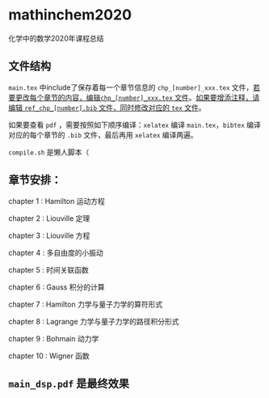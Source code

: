 # mathinchem2020

化学中的数学2020年课程总结



## 文件结构

`main.tex` 中include了保存着每一个章节信息的 `chp_[number]_xxx.tex` 文件，<u>若要更改每个章节的内容，编辑`chp_[number]_xxx.tex`  文件</u>。<u>如果要增添注释，请编辑 `ref_chp_[number].bib` 文件，同时修改对应的 `tex` 文件</u>。

如果要查看 `pdf` ，需要按照如下顺序编译：`xelatex` 编译 `main.tex`，`bibtex` 编译对应的每个章节的 `.bib` 文件，最后再用 `xelatex` 编译两遍。 

`compile.sh` 是懒人脚本（

## 章节安排：

chapter 1 : Hamilton 运动方程

chapter 2 : Liouville 定理

chapter 3 : Liouville 方程

chapter 4 : 多自由度的小振动

chapter 5 : 时间关联函数

chapter 6 : Gauss 积分的计算

chapter 7 : Hamilton 力学与量子力学的算符形式

chapter 8 : Lagrange 力学与量子力学的路径积分形式

chapter 9 : Bohmain 动力学

chapter 10 : Wigner 函数


## `main_dsp.pdf` 是最终效果



